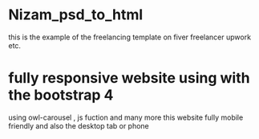 # Nizam_psd_to_html
this is the example of the freelancing template on fiver freelancer upwork etc.  

# fully responsive website using with the bootstrap 4  


using owl-carousel , js fuction and many more 
 this website fully mobile friendly and also the desktop tab or phone
 
 
 
 
 
